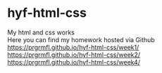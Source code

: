 # hyf-html-css
My html and css works <br>
Here you can find my homework hosted via Github <br>
https://prgrmfl.github.io/hyf-html-css/week1/ <br>
https://prgrmfl.github.io/hyf-html-css/week2/ <br>
https://prgrmfl.github.io/hyf-html-css/week4/
